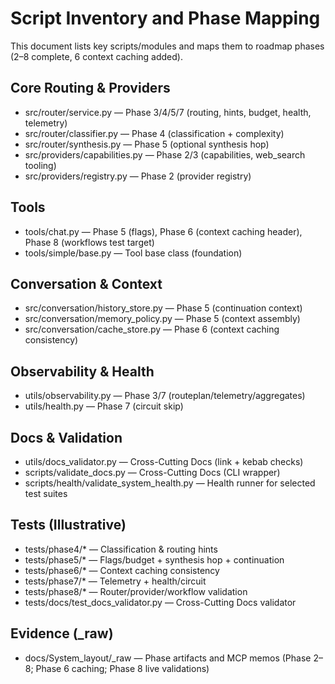 # Script Inventory and Phase Mapping

This document lists key scripts/modules and maps them to roadmap phases (2–8 complete, 6 context caching added).

## Core Routing & Providers
- src/router/service.py — Phase 3/4/5/7 (routing, hints, budget, health, telemetry)
- src/router/classifier.py — Phase 4 (classification + complexity)
- src/router/synthesis.py — Phase 5 (optional synthesis hop)
- src/providers/capabilities.py — Phase 2/3 (capabilities, web_search tooling)
- src/providers/registry.py — Phase 2 (provider registry)

## Tools
- tools/chat.py — Phase 5 (flags), Phase 6 (context caching header), Phase 8 (workflows test target)
- tools/simple/base.py — Tool base class (foundation)

## Conversation & Context
- src/conversation/history_store.py — Phase 5 (continuation context)
- src/conversation/memory_policy.py — Phase 5 (context assembly)
- src/conversation/cache_store.py — Phase 6 (context caching consistency)

## Observability & Health
- utils/observability.py — Phase 3/7 (routeplan/telemetry/aggregates)
- utils/health.py — Phase 7 (circuit skip)

## Docs & Validation
- utils/docs_validator.py — Cross-Cutting Docs (link + kebab checks)
- scripts/validate_docs.py — Cross-Cutting Docs (CLI wrapper)
- scripts/health/validate_system_health.py — Health runner for selected test suites

## Tests (Illustrative)
- tests/phase4/* — Classification & routing hints
- tests/phase5/* — Flags/budget + synthesis hop + continuation
- tests/phase6/* — Context caching consistency
- tests/phase7/* — Telemetry + health/circuit
- tests/phase8/* — Router/provider/workflow validation
- tests/docs/test_docs_validator.py — Cross-Cutting Docs validator

## Evidence (_raw)
- docs/System_layout/_raw — Phase artifacts and MCP memos (Phase 2–8; Phase 6 caching; Phase 8 live validations)

